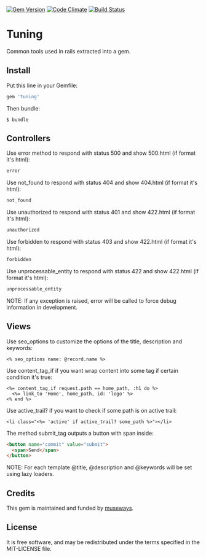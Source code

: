 [![Gem Version](https://badge.fury.io/rb/tuning.svg)](http://badge.fury.io/rb/tuning) [![Code Climate](https://codeclimate.com/github/museways/tuning/badges/gpa.svg)](https://codeclimate.com/github/museways/tuning) [![Build Status](https://travis-ci.org/museways/tuning.svg?branch=0.2.3)](https://travis-ci.org/museways/tuning)

# Tuning

Common tools used in rails extracted into a gem.

## Install

Put this line in your Gemfile:
```ruby
gem 'tuning'
```

Then bundle:
```
$ bundle
```

## Controllers

Use error method to respond with status 500 and show 500.html (if format it's html):
```ruby
error
```

Use not_found to respond with status 404 and show 404.html (if format it's html):
```ruby
not_found
```

Use unauthorized to respond with status 401 and show 422.html (if format it's html):
```ruby
unauthorized
```

Use forbidden to respond with status 403 and show 422.html (if format it's html):
```ruby
forbidden
```

Use unprocessable_entity to respond with status 422 and show 422.html (if format it's html):
```ruby
unprocessable_entity
```

NOTE: If any exception is raised, error will be called to force debug information in development.

## Views

Use seo_options to customize the options of the title, description and keywords:
```erb
<% seo_options name: @record.name %>
```

Use content_tag_if if you want wrap content into some tag if certain condition it's true:
```erb
<%= content_tag_if request.path == home_path, :h1 do %>
  <%= link_to 'Home', home_path, id: 'logo' %>
<% end %>
```

Use active_trail? if you want to check if some path is on active trail:
```erb
<li class="<%= 'active' if active_trail? some_path %>"></li>
```

The method submit_tag outputs a button with span inside:
```html
<button name="commit" value="submit">
  <span>Send</span>
</button>
```

NOTE: For each template @title, @description and @keywords will be set using lazy loaders.

## Credits

This gem is maintained and funded by [museways](http://museways.com).

## License

It is free software, and may be redistributed under the terms specified in the MIT-LICENSE file.
